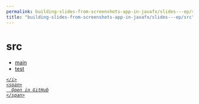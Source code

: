 ```yaml
---
permalink: building-slides-from-screenshots-app-in-javafx/slides---ep/src
title: "building-slides-from-screenshots-app-in-javafx/slides---ep/src"
---
```


# src
<ul>
  <li>
    <a href="main">
      main
    </a>
  </li>
  <li>
    <a href="test">
      test
    </a>
  </li>
</ul>
<div class="social open-gh-btn my-4">
  <a class="btn btn-github" href="https://github.com/tobiasbriones/blog/tree/main/swe/dev/java/javafx/drawing/productivity/building-slides-from-screenshots-app-in-javafx/slides---ep/src" target="_blank">
    <i class="fab fa-github">
      
    </i>
    <span>
      Open in GitHub
    </span>
  </a>
</div>